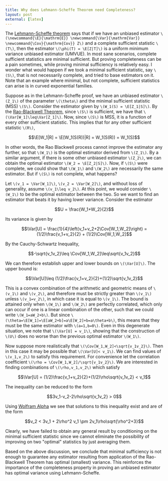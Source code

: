 ```yaml
---
title: Why does Lehmann-Scheffe Theorem need Completeness?
layout: post
external: [latex]
---
```


The [Lehmann-Scheffe theorem](https://en.wikipedia.org/wiki/Lehmann%E2%80%93Scheff%C3%A9_theorem) says that if we have an unbiased estimator `\(\newcommand{\E}{\mathrm{E}}
\newcommand{\Var}{\mathrm{Var}}
\newcommand{\Cov}{\mathrm{Cov}} Z\)`
and a complete sufficient statistic `\(T\)`, then the estimator `\(\phi(T) = \E[Z|T]\)` is a uniform minimum variance unbiased estimator (UMVUE). In most sane scenarios, complete sufficient statistics are minimal sufficient. But proving completeness can be a pain sometimes, while proving minimal sufficiency is relatively easy. I wonder what would happen if we took a minimal sufficient statistic, say `\(S\)`, that is not necessarily complete, and tried to base estimators on it. Note that an example where minimal, but not complete, sufficient statistics can arise is in curved exponential families.

Suppose as in the Lehmann-Scheffe proof, we have an unbiased estimator `\(Z_1\)` of the parameter `\(\theta\)` and the minimal sufficient statistic (MSS) `\(S\)`. Consider the estimator given by `\(W_1(S) = \E[Z_1|S]\)`. By the [Rao-Blackwell Theorem](https://en.wikipedia.org/wiki/Rao%E2%80%93Blackwell_theorem), since `\(S\)` is sufficient, we have that `\(\Var[W_1]\leq\Var[Z_1]\)`. Now, since `\(S\)` is MSS, it is a function of every other sufficient statistic. This implies that for any other sufficient statistic `\(R\)`, 

$$\E[W_1|R] = \E[W_1(S(R))|R] = W_1(S(R)) = W_1(S)$$

In other words, the Rao Blackwell process cannot improve the estimator any further, so that `\(W_1\)` is the optimal estimator derived from `\(Z_1\)`. By a similar argument, if there is some other unbiased estimator `\(Z_2\)`, we can obtain the optimal estimator `\(W_2 = \E[Z_2|S]\)`. Now, if `\(S\)` were complete, we could show that `\(W_1\)` and `\(W_2\)` are necessarily the same estimator. But if `\(S\)` is not complete, what happens?

Let `\(v_1 = \Var[W_1]\)`, `\(v_2 = \Var[W_2]\)`, and without loss of generality, assume `\(v_1\leq v_2\)`. At this point, we would consider `\(W_1\)` to be the optimal estimator between the two. So we want to find an estimator that beats it by having lower variance. Consider the estimator

$$U = \frac{W_1+W_2}{2}$$

Its variance is given by

$$\Var[U] = \frac{1}{4}\left(v_1+v_2+2\Cov[W_1,W_2]\right) = (1/2)\frac{v_1+v_2}{2} + (1/2)\Cov[W_1,W_2]$$

By the Cauchy-Schwartz Inequality, 

$$-\sqrt{v_1v_2}\leq \Cov[W_1,W_2]\leq\sqrt{v_1v_2}$$

We can therefore establish upper and lower bounds on `\(\Var[U]\)`. The upper bound is:

$$\Var[U]\leq (1/2)\frac{v_1+v_2}{2}+(1/2)\sqrt{v_1v_2}$$

This is a convex combination of the arithmetic and geometric means of `\(v_1\)` and `\(v_2\)`, and therefore must be strictly greater than `\(v_1\)` unless `\(v_1=v_2\)`, in which case it is equal to `\(v_1\)`. The bound is attained only when `\(W_1\)` and `\(W_2\)` are perfectly correlated, which only can occur if one is a linear combination of the other, such that we could write `\(W_1=aW_2+b\)`. But since `\(\theta=\E[W_1]=\E[aW_2+b]=a\E[W_2]+b=a\theta+b\)`, this means that they must be the same estimator with `\(a=1,b=0\)`. Even in this degenerate situation, we note that `\(\Var[U] = v_1\)`, showing that the construction of `\(U\)` does no worse than the previous optimal estimator `\(W_1\)`.

Now suppose more realistically that `\(\Cov[W_1,W_2]<\sqrt{v_1v_2}\)`. Then in this case it may be possible that `\(\Var[U]< v_1\)`. We can find values of `\(v_1,v_2\)` to satisfy this requirement. For convenience let the correlation coefficient `\(\rho = \Cov[W_1,W_2]/\sqrt{v_1v_2}\)`. We are interested in finding combinations of `\(\rho,v_1,v_2\)` which satisfy

$$\Var[U]  = (1/2)\frac{v_1+v_2}{2}+(1/2)\rho\sqrt{v_1v_2} < v_1$$

The inequality can be reduced to the form

$$3v_1-v_2-2\rho\sqrt{v_1v_2} > 0$$

Using [Wolfram Alpha](http://www.wolframalpha.com/input/?i=3u-v-2psqrt%28u*v%29+%3E+0%3B+-1%3Cp%3C1%3B+u%3E0%3B+v%3E0) we see that solutions to this inequality exist and are of the form

$$v_2 < 3v_1 + 2\rho^2 v_1 \pm 2v_1\rho\sqrt{\rho^2+3}$$

Clearly, we have failed to obtain any general result by conditioning on the minimal sufficient statistic since we cannot eliminate the possibility of improving on two "optimal" statistics by just averaging them.

Based on the above discussion, we conclude that minimal sufficiency is not enough to guarantee any estimator resulting from application of the Rao-Blackwell Theorem has optimal (smallest) variance. This reinforces the importance of the completeness property in proving an unbiased estimator has optimal variance using Lehmann-Scheffe.
